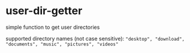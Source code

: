 # user-dir-getter

simple function to get user directories

supported directory names (not case sensitive):
`"desktop", "download", "documents", "music", "pictures", "videos"`
